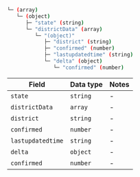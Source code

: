 ```bash
└─ (array)
   └─ (object)
      ├─ "state" (string)
      └─ "districtData" (array)
         └─ "(object)"
            ├─ "district" (string)
            ├─ "confirmed" (number)
            ├─ "lastupdatedtime" (string)
            └─ "delta" (object)
               └─ "confirmed" (number)
```

| Field | Data type | Notes |
| --- | --- | --- |
| `state` | `string` | - |
| `districtData` | `array` | - |
| `district` | `string` | - |
| `confirmed` | `number` | - |
| `lastupdatedtime` | `string` | - |
| `delta` | `object` | - |
| `confirmed` | `number` | - |
